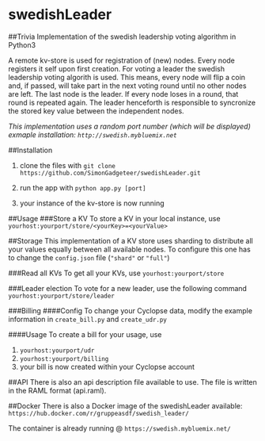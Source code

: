 # swedishLeader
##Trivia
Implementation of the swedish leadership voting algorithm in Python3

A remote kv-store is used for registration of (new) nodes. Every node registers it self upon first creation.
For voting a leader the swedish leadership voting algorith is used. This means, every node will flip a coin and, if passed, will take part in the next voting round until no other nodes are left. The last node is the leader. If every node loses in a round, that round is repeated again.
The leader henceforth is responsible to syncronize the stored key value between the independent nodes.

*This implementation uses a random port number (which will be displayed)*
*exmaple installation: `http://swedish.mybluemix.net`*


##Installation
1. clone the files with `git clone https://github.com/SimonGadgeteer/swedishLeader.git`

2. run the app with `python app.py [port]`

3. your instance of the kv-store is now running


##Usage
###Store a KV
To store a KV in your local instance, use `yourhost:yourport/store/<yourKey>=<yourValue>`

##Storage
This implementation of a KV store uses sharding to distribute all your values equally between all available nodes. To configure this one has to change the `config.json` file (`"shard"` or `"full"`)

###Read all KVs
To get all your KVs, use `yourhost:yourport/store`

###Leader election
To vote for a new leader, use the following command `yourhost:yourport/store/leader`

###Billing
####Config
To change your Cyclopse data, modify the example information in `create_bill.py` and `create_udr.py`

####Usage
To create a bill for your usage, use

1. `yourhost:yourport/udr`
2. `yourhost:yourport/billing`
3. your bill is now created within your Cyclopse account

##API
There is also an api description file available to use. The file is written in the RAML format (api.raml).

##Docker
There is also a Docker image of the swedishLeader available:
`https://hub.docker.com/r/gruppeasdf/swedish_leader/`

The container is already running @ `https://swedish.mybluemix.net/`
